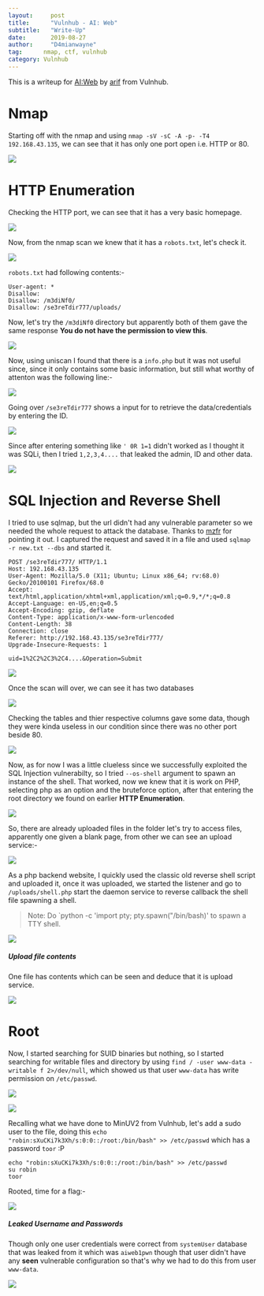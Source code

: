 ```yaml
---
layout:     post
title:      "Vulnhub - AI: Web"
subtitle:   "Write-Up"
date:       2019-08-27
author:     "D4mianwayne"
tag:      nmap, ctf, vulnhub
category: Vulnhub
---
```


This is a writeup for [AI:Web](https://www.vulnhub.com/entry/ai-web-1,353/) by [arif](https://twitter.com/@arif_xpress) from Vulnhub.

# Nmap

Starting off with the nmap and using `nmap -sV -sC -A -p- -T4 192.168.43.135`, we can see that it has only one port open i.e. HTTP or 80.

![](/img/ai/nmap.png)

# HTTP Enumeration

Checking the HTTP port, we can see that it has a very basic homepage.

![](/img/ai/http.png)

Now, from the nmap scan we knew that it has a `robots.txt`, let's check it.

![](/img/ai/robots.png)

`robots.txt` had following contents:-

```
User-agent: *
Disallow: 
Disallow: /m3diNf0/
Disallow: /se3reTdir777/uploads/
```
Now, let's try the `/m3diNf0` directory but apparently both of them gave the same response **You do not have the permission to view this**.

![](/img/ai/noperm.png)

Now, using uniscan I found that there is a `info.php` but it was not useful since, since it only contains some basic information, but still what worthy of attenton was the following line:-

![](/img/ai/docroot.png)


Going over `/se3reTdir777` shows a input for to retrieve the data/credentials by entering the ID.

![](/img/ai/login.png)

Since after entering something like `' 0R 1=1` didn't worked as I thought it was SQLi, then I tried `1,2,3,4....` that leaked the admin, ID and other data.

![](/img/ai/leak.png)

# SQL Injection and Reverse Shell

I tried to use sqlmap, but the url didn't had any vulnerable parameter so we needed the whole request to attack the database. Thanks to [mzfr](https://twitter.com/0xmzfr) for pointing it out. I captured the request and saved it in a file and used `sqlmap -r new.txt --dbs` and started it.

```
POST /se3reTdir777/ HTTP/1.1
Host: 192.168.43.135
User-Agent: Mozilla/5.0 (X11; Ubuntu; Linux x86_64; rv:68.0) Gecko/20100101 Firefox/68.0
Accept: text/html,application/xhtml+xml,application/xml;q=0.9,*/*;q=0.8
Accept-Language: en-US,en;q=0.5
Accept-Encoding: gzip, deflate
Content-Type: application/x-www-form-urlencoded
Content-Length: 38
Connection: close
Referer: http://192.168.43.135/se3reTdir777/
Upgrade-Insecure-Requests: 1

uid=1%2C2%2C3%2C4....&Operation=Submit
```

![](/img/ai/sqldata.png)


Once the scan will over, we can see it has two databases

![](/img/ai/sqlmap.png)

Checking the tables and thier respective columns gave some data, though they were kinda useless in our condition since there was no other port beside 80. 

![](/img/ai/crdentials.png)

Now, as for now I was a little clueless since we successfully exploited the SQL Injection vulnerabilty, so I tried `--os-shell` argument to spawn an instance of the shell. That worked, now we knew that it is work on PHP, selecting php as an option and the bruteforce option, after that entering the root directory we found on earlier **HTTP Enumeration**. 

![](/img/ai/shell.png)

So, there are already uploaded files in the folder let's try to access files, apparently one given a blank page, from other we can see an upload service:-

![](/img/ai/uploaf.png)

As a php backend website, I quickly used the classic old reverse shell script and uploaded it, once it was uploaded, we started the listener and go to `/uploads/shell.php` start the daemon service to reverse callback the shell file spawning a shell.

>Note: Do `python -c 'import pty; pty.spawn("/bin/bash)' to spawn a TTY shell.

![](/img/ai/reverseshell.png)

##### Upload file contents

One file has contents which can be seen and deduce that it is upload service.

![](/img/ai/files.png)

# Root

Now, I started searching for SUID binaries but nothing, so I started searching for writable files and directory by using `find / -user www-data -writable f 2>/dev/null`, which showed us that user `www-data` has write permission on `/etc/passwd`.

![](/img/ai/passwd.png)

![](/img/ai/permissions.png)

Recalling what we have done to MinUV2 from Vulnhub, let's add a sudo user to the file, doing this `echo "robin:sXuCKi7k3Xh/s:0:0::/root:/bin/bash" >> /etc/passwd` which has a password `toor` :P

```
echo "robin:sXuCKi7k3Xh/s:0:0::/root:/bin/bash" >> /etc/passwd
su robin
toor
```

Rooted, time for a flag:-

![](/img/ai/root.png)

##### Leaked Username and Passwords

Though only one user credentials were correct from `systemUser` database that was leaked from it which was `aiweb1pwn` though that user didn't have any **seen** vulnerable configuration so that's why we had to do this from user `www-data`.

![](/img/ai/crdentials.png)
